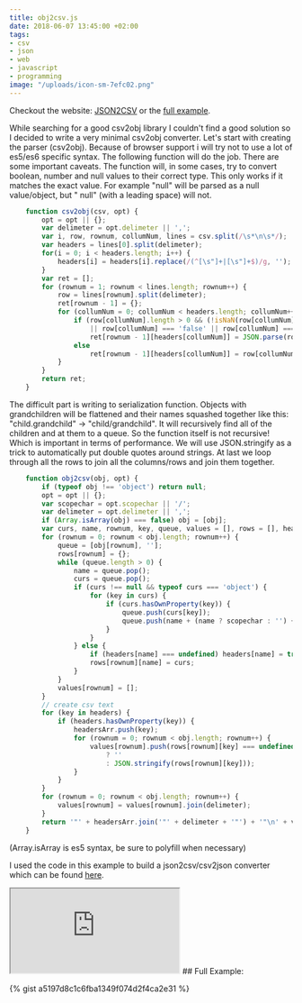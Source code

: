```yaml
---
title: obj2csv.js
date: 2018-06-07 13:45:00 +02:00
tags:
- csv
- json
- web
- javascript
- programming
image: "/uploads/icon-sm-7efc02.png"
---
```


Checkout the website: [JSON2CSV](http://esstudio.site/json2csv) or the [full example](#full-example).

While searching for a good csv2obj library I couldn't find a good solution so I decided to write a very minimal csv2obj converter. Let's start with creating the parser (csv2obj). Because of browser support i will try not to use a lot of es5/es6 specific syntax. The following function will do the job. There are some important caveats. The function will, in some cases, try to convert boolean, number and null values to their correct type. This only works if it matches the exact value. For example
"null" will be parsed as a null value/object, but " null" (with a leading space) will not.

```javascript
    function csv2obj(csv, opt) {
        opt = opt || {};
        var delimeter = opt.delimeter || ',';
        var i, row, rownum, collumNum, lines = csv.split(/\s*\n\s*/);
        var headers = lines[0].split(delimeter);
        for(i = 0; i < headers.length; i++) {
            headers[i] = headers[i].replace(/(^[\s"]+|[\s"]+$)/g, '');
        }
        var ret = [];
        for (rownum = 1; rownum < lines.length; rownum++) {
            row = lines[rownum].split(delimeter);
            ret[rownum - 1] = {};
            for (collumNum = 0; collumNum < headers.length; collumNum++) {
                if (row[collumNum].length > 0 && (!isNaN(row[collumNum]) || row[collumNum] === 'true' 
                    || row[collumNum] === 'false' || row[collumNum] === 'null')) 
                    ret[rownum - 1][headers[collumNum]] = JSON.parse(row[collumNum]);
                else 
                    ret[rownum - 1][headers[collumNum]] = row[collumNum].replace(/(^\s*"*|"*\s*$)/g, '');
            }
        }
        return ret;
    }
```

The difficult part is writing to serialization function. Objects with grandchildren will be flattened and their names squashed together like this: "child.grandchild" -> "child/grandchild". It will recursively find all of the children and at them to a queue. So the function itself is not recursive! Which is important in terms of performance. We will use JSON.stringify as a trick to automatically put double quotes around strings. At last we loop through all the rows to join all the columns/rows and join them together.

```javascript
    function obj2csv(obj, opt) {
        if (typeof obj !== 'object') return null;
        opt = opt || {};
        var scopechar = opt.scopechar || '/';
        var delimeter = opt.delimeter || ',';
        if (Array.isArray(obj) === false) obj = [obj];
        var curs, name, rownum, key, queue, values = [], rows = [], headers = {}, headersArr = [];
        for (rownum = 0; rownum < obj.length; rownum++) {
            queue = [obj[rownum], ''];
            rows[rownum] = {};
            while (queue.length > 0) {
                name = queue.pop();
                curs = queue.pop();
                if (curs !== null && typeof curs === 'object') {
                    for (key in curs) {
                        if (curs.hasOwnProperty(key)) {
                            queue.push(curs[key]);
                            queue.push(name + (name ? scopechar : '') + key);
                        }
                    }
                } else {
                    if (headers[name] === undefined) headers[name] = true;
                    rows[rownum][name] = curs;
                }
            }
            values[rownum] = [];
        }
        // create csv text
        for (key in headers) {
            if (headers.hasOwnProperty(key)) {
                headersArr.push(key);
                for (rownum = 0; rownum < obj.length; rownum++) {
                    values[rownum].push(rows[rownum][key] === undefined
                        ? ''
                        : JSON.stringify(rows[rownum][key]));
                }
            }
        }
        for (rownum = 0; rownum < obj.length; rownum++) {
            values[rownum] = values[rownum].join(delimeter);
        }
        return '"' + headersArr.join('"' + delimeter + '"') + '"\n' + values.join('\n');
    }
```
(Array.isArray is es5 syntax, be sure to polyfill when necessary)

I used the code in this example to build a json2csv/csv2json converter which can be found [here](https://esstudio.site/json2csv).

<div id="full-example">
<iframe src="https://esstudio.site/json2csv" sandbox></iframe>
## Full Example:

{% gist a5197d8c1c6fba1349f074d2f4ca2e31 %}
</div>